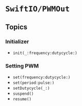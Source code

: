 # ``SwiftIO/PWMOut``

## Topics

### Initializer

- ``init(_:frequency:dutycycle:)``

### Setting PWM

- ``set(frequency:dutycycle:)``
- ``set(period:pulse:)``
- ``setDutycycle(_:)``
- ``suspend()``
- ``resume()``
